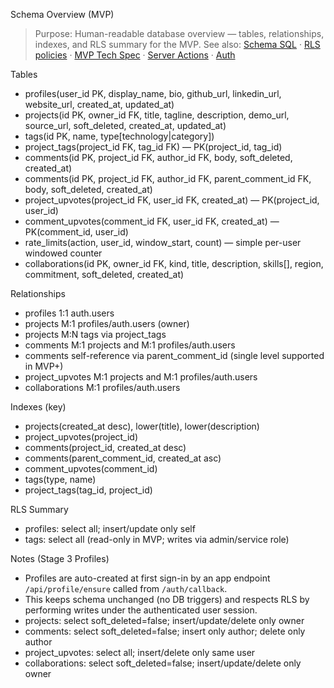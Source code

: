 Schema Overview (MVP)

> Purpose: Human-readable database overview — tables, relationships, indexes, and RLS summary for the MVP.
> See also: [Schema SQL](schema.sql) · [RLS policies](rls_policies.sql) · [MVP Tech Spec](../docs/MVP_TECH_SPEC.md) · [Server Actions](../docs/SERVER_ACTIONS.md) · [Auth](../docs/AUTH.md)

Tables
- profiles(user_id PK, display_name, bio, github_url, linkedin_url, website_url, created_at, updated_at)
- projects(id PK, owner_id FK, title, tagline, description, demo_url, source_url, soft_deleted, created_at, updated_at)
- tags(id PK, name, type[technology|category])
- project_tags(project_id FK, tag_id FK) — PK(project_id, tag_id)
- comments(id PK, project_id FK, author_id FK, body, soft_deleted, created_at)
 - comments(id PK, project_id FK, author_id FK, parent_comment_id FK, body, soft_deleted, created_at)
- project_upvotes(project_id FK, user_id FK, created_at) — PK(project_id, user_id)
 - comment_upvotes(comment_id FK, user_id FK, created_at) — PK(comment_id, user_id)
 - rate_limits(action, user_id, window_start, count) — simple per-user windowed counter
- collaborations(id PK, owner_id FK, kind, title, description, skills[], region, commitment, soft_deleted, created_at)

Relationships
- profiles 1:1 auth.users
- projects M:1 profiles/auth.users (owner)
- projects M:N tags via project_tags
- comments M:1 projects and M:1 profiles/auth.users
 - comments self-reference via parent_comment_id (single level supported in MVP+)
- project_upvotes M:1 projects and M:1 profiles/auth.users
- collaborations M:1 profiles/auth.users

Indexes (key)
- projects(created_at desc), lower(title), lower(description)
- project_upvotes(project_id)
- comments(project_id, created_at desc)
 - comments(parent_comment_id, created_at asc)
 - comment_upvotes(comment_id)
- tags(type, name)
- project_tags(tag_id, project_id)

RLS Summary
- profiles: select all; insert/update only self
 - tags: select all (read-only in MVP; writes via admin/service role)

Notes (Stage 3 Profiles)
- Profiles are auto-created at first sign-in by an app endpoint `/api/profile/ensure` called from `/auth/callback`.
- This keeps schema unchanged (no DB triggers) and respects RLS by performing writes under the authenticated user session.
- projects: select soft_deleted=false; insert/update/delete only owner
- comments: select soft_deleted=false; insert only author; delete only author
- project_upvotes: select all; insert/delete only same user
- collaborations: select soft_deleted=false; insert/update/delete only owner


